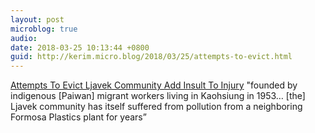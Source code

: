 ```yaml
---
layout: post
microblog: true
audio: 
date: 2018-03-25 10:13:44 +0800
guid: http://kerim.micro.blog/2018/03/25/attempts-to-evict.html
---
```

[Attempts To Evict Ljavek Community Add Insult To Injury](https://newbloommag.net/2018/03/23/ljavek-monument-eviction/) "founded by indigenous \[Paiwan\] migrant workers living in Kaohsiung in 1953… \[the\] Ljavek community has itself suffered from pollution from a neighboring Formosa Plastics plant for years”
